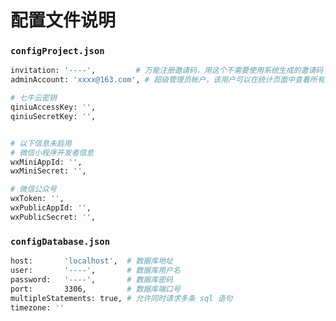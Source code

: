# 配置文件说明

### `configProject.json`
```bash
invitation: '----',         # 万能注册邀请码，用这个不需要使用系统生成的邀请码
adminAccount: 'xxxx@163.com', # 超级管理员帐户，该用户可以在统计页面中查看所有用户统计数据

# 七牛云密钥
qiniuAccessKey: '',
qiniuSecretKey: '',


# 以下信息未启用
# 微信小程序开发者信息
wxMiniAppId: '',
wxMiniSecret: '',

# 微信公众号
wxToken: '',
wxPublicAppId: '',
wxPublicSecret: '',
```

### `configDatabase.json`

```bash
host:       'localhost',  # 数据库地址
user:       '----',       # 数据库用户名
password:   '----',       # 数据库密码
port:       3306,         # 数据库端口号
multipleStatements: true, # 允许同时请求多条 sql 语句
timezone: ''

```
